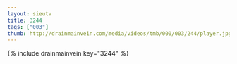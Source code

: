 ```yaml
--- 
layout: sieutv
title: 3244
tags: ["003"]
thumb: http://drainmainvein.com/media/videos/tmb/000/003/244/player.jpg
---
```

{% include drainmainvein key="3244" %} 
